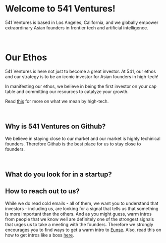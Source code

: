 # Welcome to 541 Ventures!

541 Ventures is based in Los Angeles, California, and we globally empower extraordinary Asian founders in frontier tech and artificial intelligence.

<br/>

# Our Ethos

541 Ventures is here not just to become a great investor.  At 541, our ethos and our strategy is to be an iconic investor for Asian founders in high-tech!

In manifesting our ethos, we believe in being the first investor on your cap table and committing our resources to catalyze your growth.

Read [this](https://github.com/541VC/541/blob/main/high-tech.md) for more on what we mean by high-tech.

<br/>

## Why is 541 Ventures on Github?

We believe in staying close to our market and our market is highly techinical founders.  Therefore Github is the best place for us to stay close to founders.

<br/>

## What do you look for in a startup?


## How to reach out to us?

While we do read cold emails - all of them, we want you to understand that investors - including us, are looking for a signal that tells us that something is more important than the others.  And as you might guess, warm intros from people that we know well are definitely one of the strongest signals that urges us to take a meeting with the founders.  Therefore we strongly encourages you to find ways to get a warm intro to [Eunse](https://linkedin.com/in/eunse).  Also, read this on how to get intros like a boss [here](http://eun5e.com/2022/02/how-to-get-intros-like-a-boss/).
